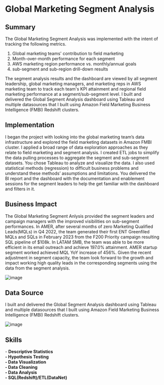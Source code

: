 <!-- Title -->
<h1 align="left">Global Marketing Segment Analysis </h1>


<h2 align="left">Summary </h2>

The Global Marketing Segment Analysis was implemented with the intent of tracking the following metrics. 
1. Global marketing teams' contribution to field marketing
2. Month-over-month performance for each segment
3. AWS marketing region performance vs. monthly/annual goals
4. sub-segment and sub-region drill-down results

The segment analysis results and the dashboard are viewed by all segment leadership, global marketing managers, and marketing reps in AWS marketing team to track each team's KPI attainment and regional field marketing performance at a segment/sub-segment level. I built and delivered the Global Segment Analysis dashboard using Tableau and multiple datasources that I built using Amazon Field Marketing Business Intelligence (FMBI) Redshift clusters.





<h2 align="left">Implementation </h2>

I began the project with looking into the global marketing team’s data infrastructure and explored the field marketing datasets in Amazon FMBI cluster. I applied a broad range of data exploration approaches as they relate to field marketing and segment analysis. I created ETL jobs to simplify the data pulling processes to aggregate the segment and sub-segment datasets. You chose Tableau to analyze and visualize the data. I also used statistical methods (regression) to difficult business problems and understand these methods’ assumptions and limitations. You delivered the BI report and the dashboard with the documentation and enablement sessions for the segment leaders to help the get familiar with the dashboard and filters in it. 




<h2 align="left">Business Impact </h2>

The Global Marketing Segment Anlysis provided the segment leaders and campaign managers with the improved visibilities on sub-segment performances. In AMER, after several months of zero Marketing Qualified Leads(MQLs) in Q4 2022, the team generated their first ENT Greenfiled MQLs and SQLs in February 2023 from the F200 Priority campaign resulting SQL pipeline of $108k. In LATAM SMB, the team was able to be more efficient in its email outreach and achieve 197.0% attainment. AMER startup segment worked achieved MQL YoY increase of 456%. Given the recent adjustment in segment capacity, the team look forward to the growth and impact working high quality leads in the corresponding segments using the data from the segment analysis. 

![image](https://github.com/ryavse11/ryan_choi_portfolio/assets/151677676/a741b21f-0f4d-4bb4-b0ce-ecb592f746df)


<h2 align="left">Data Source </h2>

I built and delivered the Global Segment Analysis dashboard using Tableau and multiple datasources that I built using Amazon Field Marketing Business Intelligence (FMBI) Redshift clusters.

![image](https://github.com/ryavse11/ryan_choi_portfolio/assets/151677676/02c7ed85-834d-49c9-92f0-4cf1a33b6372)

<h2 align="left">Skills </h2>
- <b>Descriptive Statistics <br>
- Hypothesis Testing  <br>
- Data Visualization <br>
- Data Cleaning <br>
- Data Analysis <br>
- SQL(Redshift)/ETL(DataNet) </b><br>
